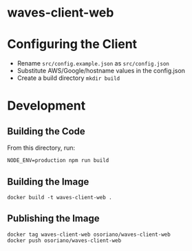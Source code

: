 # waves-client-web

# Configuring the Client

- Rename `src/config.example.json` as `src/config.json`
- Substitute AWS/Google/hostname values in the config.json
- Create a build directory `mkdir build`

# Development

## Building the Code

From this directory, run:

```
NODE_ENV=production npm run build
```

## Building the Image

```
docker build -t waves-client-web .
```

## Publishing the Image

```
docker tag waves-client-web osoriano/waves-client-web
docker push osoriano/waves-client-web
```
